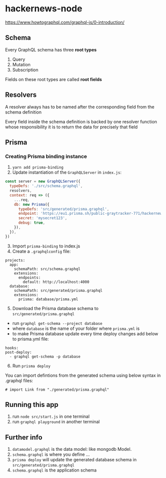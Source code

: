 # hackernews-node
https://www.howtographql.com/graphql-js/0-introduction/

## Schema

Every GraphQL schema has three **root types**
1. Query
1. Mutation
1. Subscription

Fields on these root types are called **root fields**

## Resolvers

A resolver always has to be named after the corresponding field from the schema definition

Every field inside the schema definition is backed by one resolver function whose responsibility it is to return the data for precisely that field

## Prisma

### Creating Prisma binding instance

1. `yarn add prisma-binding`
2. Update instantiation of the `GraphQLServer` in `index.js`:
```javascript
const server = new GraphQLServer({
  typeDefs: './src/schema.graphql',
  resolvers,
  context: req => ({
    ...req,
    db: new Prisma({
      typeDefs: 'src/generated/prisma.graphql',
      endpoint: 'https://eu1.prisma.sh/public-graytracker-771/hackernews-node/dev',
      secret: 'mysecret123',
      debug: true,
    }),
  }),
})
```
3. Import `prisma-binding` to index.js
4. Create a `.graphqlconfig` file:
```
projects:
  app:
    schemaPath: src/schema.graphql
    extensions:
      endpoints:
        default: http://localhost:4000
  database:
    schemaPath: src/generated/prisma.graphql
    extensions:
      prisma: database/prisma.yml
```
5. Download the Prisma database schema to `src/generated/prisma.graphql`
  * run `graphql get-schema --project database`
  * where `database` is the name of your folder where `prisma.yml` is
  * to make Prisma database update every time deploy changes add below to prisma.yml file:
  ```
  hooks:
  post-deploy:
    - graphql get-schema -p database
  ```
6. Run `prisma deploy`

You can import defintions from the generated schema using below syntax in .graphql files:
```
# import Link from "./generated/prisma.graphql"
```

## Running this app

1. run `node src/start.js` in one terminal
1. run `graphql playground` in another terminal

## Further info
1. `datamodel.graphql` is the data model: like mongodb Model.
1. `schema.graphql` is where you define ...
1. `prisma deploy` will update the generated database schema in `src/generated/prisma.graphql`
1. `schema.graphql` is the application schema